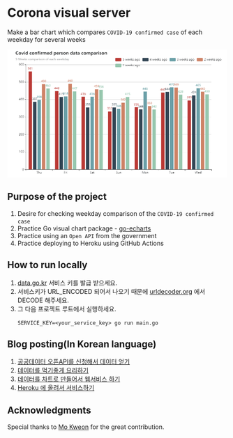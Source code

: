 <!-- reference for the README.md: https://gist.github.com/PurpleBooth/109311bb0361f32d87a2 -->

# Corona visual server

Make a bar chart which compares `COVID-19 confirmed case` of each weekday for several weeks

![Interactive bar chart](./images/barchart.gif "Interactive bar chart")

## Purpose of the project

1. Desire for checking weekday comparison of the `COVID-19 confirmed case`
2. Practice Go visual chart package - [go-echarts](https://github.com/go-echarts/go-echarts)
3. Practice using an `Open API` from the government
4. Practice deploying to Heroku using GitHub Actions

## How to run locally

1. [data.go.kr](https://www.data.go.kr/data/15043376/openapi.do) 서비스 키를 발급 받으세요.
1. 서비스키가 URL_ENCODED 되어서 나오기 때문에 [urldecoder.org](https://www.urldecoder.org) 에서 DECODE 해주세요.
1.  그 다음 프로젝트 루트에서 실행하세요.
    ```shell
    SERVICE_KEY=<your_service_key> go run main.go
    ```

## Blog posting(In Korean language)

1. [공공데이터 오픈API를 신청해서 데이터 얻기](https://jusths.tistory.com/199)
2. [데이터를 먹기좋게 요리하기](https://jusths.tistory.com/200)
3. [데이터를 차트로 만들어서 웹서비스 하기](https://jusths.tistory.com/201)
4. [Heroku 에 올려서 서비스하기](https://jusths.tistory.com/202)


## Acknowledgments

Special thanks to [Mo Kweon](https://github.com/kkweon) for the great contribution. 
